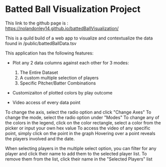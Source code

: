 # Batted Ball Visualization Project

This link to the github page is : https://nolandonley14.github.io/battedBallVisualization/

This is a quild build of a web app to visualize and contextualize the data found in /public/battedBallData.tsv

This application has the following features:

 - Plot any 2 data columns against each other for 3 modes:
    1. The Entire Dataset
    2. A custom multiple selection of players
    3. Specific Pitcher/Batter Combinations
 
 - Customizaiton of plotted colors by play outcome
 - Video access of every data point
 
To change the axis, select the radio option and click "Change Axes"
To change the mode, select the radio option under "Modes"
To change any of the colors in the legend, click on the color rectangle, select a color from the picker or input your own hex value
To access the video of any specific point, simply click on the point in the graph
Hovering over a point reveals the players involved and the date.

When selecting players in the multiple select option, you can filter for any player and click their name to add them to the selected player list.
To remove them from the list, click their name in the "Selected Players" list

